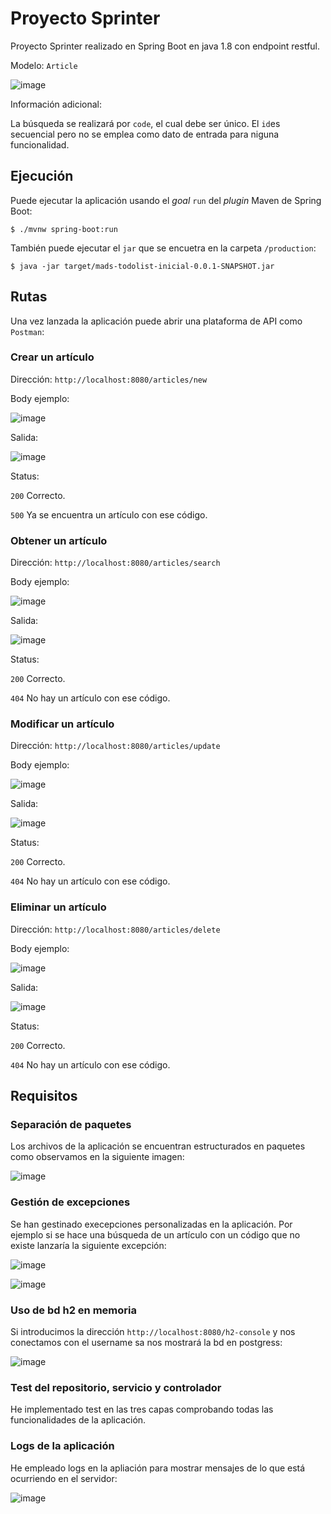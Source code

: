 # Proyecto Sprinter

Proyecto Sprinter realizado en Spring Boot en java 1.8 con endpoint restful.

Modelo: `Article`

![image](https://user-images.githubusercontent.com/60979312/172842222-079f8ef7-c547-4f0e-9f61-dc21c8d7b3e7.png)

Información adicional:

La búsqueda se realizará por `code`, el cual debe ser único. El `id`es secuencial pero no se emplea como dato de entrada para niguna funcionalidad.

## Ejecución

Puede ejecutar la aplicación usando el _goal_ `run` del _plugin_ Maven 
de Spring Boot:

```
$ ./mvnw spring-boot:run 
```   

También puede ejecutar el `jar` que se encuetra en la carpeta `/production`:

```
$ java -jar target/mads-todolist-inicial-0.0.1-SNAPSHOT.jar 
```

## Rutas

Una vez lanzada la aplicación puede abrir una plataforma de API como `Postman`:

### Crear un artículo

Dirección: `http://localhost:8080/articles/new`

Body ejemplo:

![image](https://user-images.githubusercontent.com/60979312/172838924-c08f1c06-b41a-4c3f-8edd-ca9871ac47e3.png)

Salida:

![image](https://user-images.githubusercontent.com/60979312/172839098-07c5ea8f-0288-42f0-8565-48e02d90657b.png)

Status:

`200` Correcto.

`500` Ya se encuentra un artículo con ese código.

### Obtener un artículo

Dirección: `http://localhost:8080/articles/search`

Body ejemplo:

![image](https://user-images.githubusercontent.com/60979312/172839558-6a2e9717-d15b-497b-9313-3861c64ae90c.png)

Salida:

![image](https://user-images.githubusercontent.com/60979312/172839654-0607047d-dcb5-41bf-a06d-a4c2ca07d9f2.png)

Status:

`200` Correcto.

`404` No hay un artículo con ese código.

### Modificar un artículo

Dirección: `http://localhost:8080/articles/update`

Body ejemplo:

![image](https://user-images.githubusercontent.com/60979312/172839958-2afb13a2-635a-46c7-b618-9bc21ea955c0.png)

Salida:

![image](https://user-images.githubusercontent.com/60979312/172840009-362006c4-5a67-4044-a6f1-2bbc4ba60221.png)

Status:

`200` Correcto.

`404` No hay un artículo con ese código.

### Eliminar un artículo

Dirección: `http://localhost:8080/articles/delete`

Body ejemplo:

![image](https://user-images.githubusercontent.com/60979312/172840105-94ca9346-9d37-483a-a3c8-776ebb79489b.png)

Salida:

![image](https://user-images.githubusercontent.com/60979312/172840162-9a2ada91-f64d-4b5a-a974-a252b69a413b.png)

Status:

`200` Correcto.

`404` No hay un artículo con ese código.

## Requisitos

### Separación de paquetes

Los archivos de la aplicación se encuentran estructurados en paquetes como observamos en la siguiente imagen:

![image](https://user-images.githubusercontent.com/60979312/172840719-15d053fb-223d-4017-a99c-4e8b873fc3f3.png)

### Gestión de excepciones

Se han gestinado execepciones personalizadas en la aplicación. Por ejemplo si se hace una búsqueda de un artículo con un código que no existe lanzaría la siguiente excepción:

![image](https://user-images.githubusercontent.com/60979312/172840990-987076af-120f-4c3f-95ba-33029c527a4f.png)

![image](https://user-images.githubusercontent.com/60979312/172841048-5d1626dd-3477-4555-b478-18aae4d07f1f.png)

### Uso de bd h2 en memoria

Si introducimos la dirección `http://localhost:8080/h2-console` y nos conectamos con el username sa nos mostrará la bd en postgress:

![image](https://user-images.githubusercontent.com/60979312/172841589-789bbc4e-1a0b-4d97-acd4-404cdd29433a.png)

### Test del repositorio, servicio y controlador

He implementado test en las tres capas comprobando todas las funcionalidades de la aplicación.

### Logs de la aplicación

He empleado logs en la apliación para mostrar mensajes de lo que está ocurriendo en el servidor: 

![image](https://user-images.githubusercontent.com/60979312/172841991-9662c517-620d-4388-a251-d0e87f945114.png)









